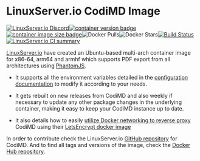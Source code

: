 LinuxServer.io CodiMD Image
===
[![LinuxServer.io Discord](https://img.shields.io/discord/354974912613449730.svg?logo=discord&label=LSIO%20Discord&style=flat-square)](https://discord.gg/YWrKVTn)[![container version badge](https://images.microbadger.com/badges/version/linuxserver/codimd.svg)](https://microbadger.com/images/linuxserver/codimd "Get your own version badge on microbadger.com")[![container image size badge](https://images.microbadger.com/badges/image/linuxserver/codimd.svg)](https://microbadger.com/images/linuxserver/codimd "Get your own version badge on microbadger.com")![Docker Pulls](https://img.shields.io/docker/pulls/linuxserver/codimd.svg)![Docker Stars](https://img.shields.io/docker/stars/linuxserver/codimd.svg)[![Build Status](https://ci.linuxserver.io/buildStatus/icon?job=Docker-Pipeline-Builders/docker-codimd/master)](https://ci.linuxserver.io/job/Docker-Pipeline-Builders/job/docker-codimd/job/master/)[![LinuxServer.io CI summary](https://lsio-ci.ams3.digitaloceanspaces.com/linuxserver/codimd/latest/badge.svg)](https://lsio-ci.ams3.digitaloceanspaces.com/linuxserver/codimd/latest/index.html)

[LinuxServer.io](https://linuxserver.io) have created an Ubuntu-based multi-arch container image for x86-64, arm64 and armhf which supports PDF export from all architectures using [PhantomJS](https://phantomjs.org/).

- It supports all the environment variables detailed in the [configuration documentation](../configuration-env-vars.md) to modify it according to your needs.

- It gets rebuilt on new releases from CodiMD and also weekly if necessary to update any other package changes in the underlying container, making it easy to keep your CodiMD instance up to date.

- It also details how to easily [utilize Docker networking to reverse proxy](https://github.com/linuxserver/docker-codimd/#application-setup) CodiMD using their [LetsEncrypt docker image](https://github.com/linuxserver/docker-letsencrypt)

In order to contribute check the LinuxServer.io [GitHub repository](https://github.com/linuxserver/docker-codimd/) for CodiMD.
And to find all tags and versions of the image, check the [Docker Hub repository](https://hub.docker.com/r/linuxserver/codimd).

